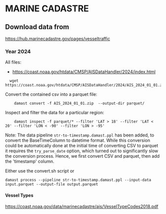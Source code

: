 # MARINE CADASTRE

## Download data from

https://hub.marinecadastre.gov/pages/vesseltraffic

### Year 2024

All files:
 - https://coast.noaa.gov/htdata/CMSP/AISDataHandler/2024/index.html

```
  wget https://coast.noaa.gov/htdata/CMSP/AISDataHandler/2024/AIS_2024_01_01.zip
```

Convert the contained csv into a parquet file:
```
    damast convert -f AIS_2024_01_01.zip  --output-dir parquet/
```

Inspect and filter the data for a particular region:
```
    damast inspect -f parquet/* --filter 'LAT > 18' --filter 'LAT < 20' --filter 'LON < -90' --filter 'LON > -95'
```

Note:
The data pipeline `str-to-timestamp.damast.ppl` has been added, to convert the
BaseTimeColumn to datetime format.
While this conversion could be automatically done at the initial time of converting CSV to parquet it requires the `try_parse_date` option, which turned out to significantly slow the conversion process. Hence, we first convert CSV and parquet, then add the 'timestamp' column.

Either use the convert.sh script or

```
damast process --pipeline str-to-timestamp.damast.ppl --input-data input.parquet --output-file output.parquet
```

#### Vessel Types

https://coast.noaa.gov/data/marinecadastre/ais/VesselTypeCodes2018.pdf
